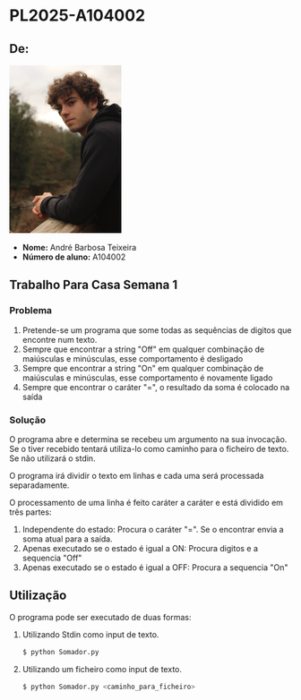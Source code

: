 # PL2025-A104002

## De:
![](foto2.png)
- **Nome:** André Barbosa Teixeira
- **Número de aluno:** A104002

## Trabalho Para Casa Semana 1 ##

### Problema ###
1. Pretende-se um programa que some todas as sequências de digitos que encontre num texto.
2. Sempre que encontrar a string "Off" em qualquer combinação de maiúsculas e minúsculas, esse comportamento é desligado
3. Sempre que encontrar a string "On" em qualquer combinação de maiúsculas e minúsculas, esse comportamento é novamente ligado
4. Sempre que encontrar o caráter "=", o resultado da soma é colocado na saída

### Solução ###
O programa abre e determina se recebeu um argumento na sua invocação. Se o tiver recebido tentará utiliza-lo como caminho para o ficheiro de texto. Se não utilizará o stdin.

O programa irá dividir o texto em linhas e cada uma será processada separadamente.

O processamento de uma linha é feito caráter a caráter e está dividido em três partes:
1. Independente do estado: Procura o caráter "=". Se o encontrar envia a soma atual para a saída.
2. Apenas executado se o estado é igual a ON: Procura digitos e a sequencia "Off"
3. Apenas executado se o estado é igual a OFF: Procura a sequencia "On"

## Utilização ##
O programa pode ser executado de duas formas:
1. Utilizando Stdin como input de texto.
    ```sh
    $ python Somador.py
    ```
2. Utilizando um ficheiro como input de texto.
    ```sh
    $ python Somador.py <caminho_para_ficheiro>
    ```

